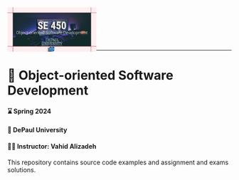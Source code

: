 <img align="left" src="/SE450-Github.png" width="200"/>

<!-- <img align="right" src="/SE350-Github.png" width="200"/> -->


<br/><br/>
<br/><br/>

---

# :closed_book:	 Object-oriented Software Development
#### :hourglass:	Spring 2024 
#### :school: DePaul University
#### :man_teacher: Instructor: Vahid Alizadeh

This repository contains source code examples and assignment and exams solutions.

